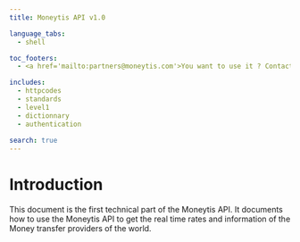 ```yaml
---
title: Moneytis API v1.0

language_tabs:
  - shell

toc_footers:
  - <a href='mailto:partners@moneytis.com'>You want to use it ? Contact us !</a>

includes:
  - httpcodes
  - standards
  - level1
  - dictionnary
  - authentication
  
search: true
---
```



# Introduction

This document is the first technical part of the Moneytis API. It documents how to use the Moneytis API to get the real time rates and information of the Money transfer providers of the world.




